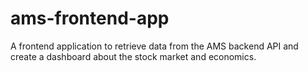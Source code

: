 # ams-frontend-app
A frontend application to retrieve data from the AMS backend API and create a dashboard about the stock market and economics.
